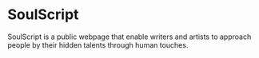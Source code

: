 # SoulScript
SoulScript is a public webpage that enable writers and artists to approach people by their hidden talents through human touches.

